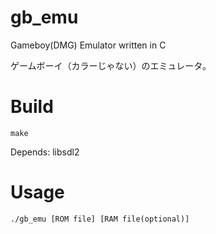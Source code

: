 # gb_emu
Gameboy(DMG) Emulator written in C

ゲームボーイ（カラーじゃない）のエミュレータ。

# Build
```
make
```
Depends: libsdl2

# Usage
```
./gb_emu [ROM file] [RAM file(optional)]
```
